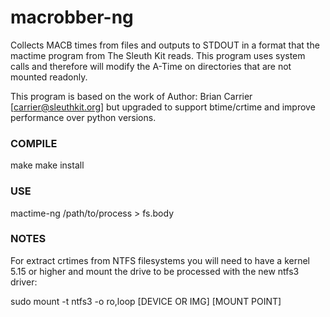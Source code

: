 # macrobber-ng
Collects MACB times from files and outputs to STDOUT in a format that the mactime program from The Sleuth Kit  reads.
This program uses system calls and therefore will modify the A-Time on directories that are not mounted readonly.

This program is based on the work of Author: Brian Carrier [carrier@sleuthkit.org] but upgraded to support btime/crtime and improve performance over python versions.

### COMPILE ###
make
make install

### USE ###

mactime-ng /path/to/process > fs.body

### NOTES ###

For extract crtimes from NTFS filesystems you will need to have a kernel 5.15 or higher and mount the drive to be processed with the new ntfs3 driver:

sudo mount -t ntfs3 -o ro,loop [DEVICE OR IMG] [MOUNT POINT]
